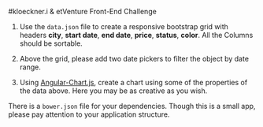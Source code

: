 #kloeckner.i & etVenture Front-End Challenge

1. Use the `data.json` file to create a responsive bootstrap grid with headers **city**, **start date**, **end date**, **price**, **status**, **color**.  All the Columns should be sortable.  

2. Above the grid, please add two date pickers to filter the object by date range.

3. Using [Angular-Chart.js](http://jtblin.github.io/angular-chart.js/), create a chart using some of the properties of the data above. Here you may be as creative as you wish.  


There is a `bower.json` file for your dependencies. Though this is a small app, please pay attention to your application structure. 


